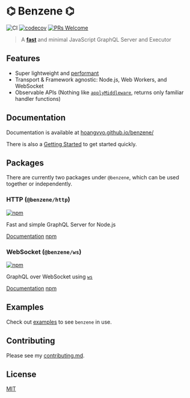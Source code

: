 # ⌬ Benzene ⌬

![CI](https://github.com/hoangvvo/benzene/workflows/CI/badge.svg)
[![codecov](https://codecov.io/gh/hoangvvo/benzene/branch/main/graph/badge.svg?token=KUCEOC1JT2)](https://codecov.io/gh/hoangvvo/benzene)
[![PRs Welcome](https://badgen.net/badge/PRs/welcome/ff5252)](/CONTRIBUTING.md)

> A [**fast**](/benchmarks) and minimal JavaScript GraphQL Server and Executor

## Features

- Super lightweight and [performant](/benchmarks)
- Transport & Framework agnostic: Node.js, Web Workers, and WebSocket
- Observable APIs (Nothing like [`applyMiddleware`](https://www.apollographql.com/docs/apollo-server/api/apollo-server/#applymiddleware), returns only familiar handler functions)

## Documentation

Documentation is available at [hoangvvo.github.io/benzene/](https://hoangvvo.github.io/benzene/)

There is also a [Getting Started](https://hoangvvo.github.io/benzene/#/getting-started) to get started quickly.

## Packages

There are currently two packages under `@benzene`, which can be used together or independently.

### HTTP (`@benzene/http`)

[![npm](https://badgen.net/npm/v/@benzene/http)](https://www.npmjs.com/package/@benzene/http)

Fast and simple GraphQL Server for Node.js

[Documentation](https://hoangvvo.github.io/benzene/#/http/) [npm](https://www.npmjs.com/package/@benzene/http)
### WebSocket (`@benzene/ws`)

[![npm](https://badgen.net/npm/v/@benzene/ws)](https://www.npmjs.com/package/@benzene/ws)

GraphQL over WebSocket using [`ws`](https://github.com/websockets/ws)

[Documentation](https://hoangvvo.github.io/benzene/#/ws/) [npm](https://www.npmjs.com/package/@benzene/ws)

## Examples

Check out [examples](https://github.com/hoangvvo/benzene/tree/main/examples/) to see `benzene` in use.

## Contributing

Please see my [contributing.md](CONTRIBUTING.md).

## License

[MIT](LICENSE)
